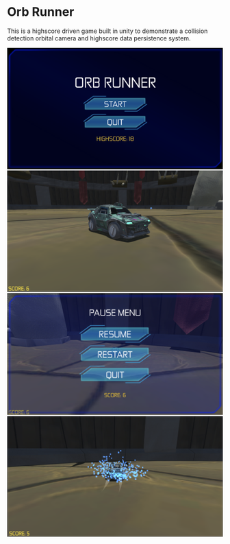 # Orb Runner

This is a highscore driven game built in unity to demonstrate a collision detection orbital camera and highscore data persistence system.

![In Game](screenshots/screenshot1.png)
<br />
![In Game](screenshots/screenshot3.png)
<br />
![In Game](screenshots/screenshot4.png)
<br />
![In Game](screenshots/screenshot2.png)